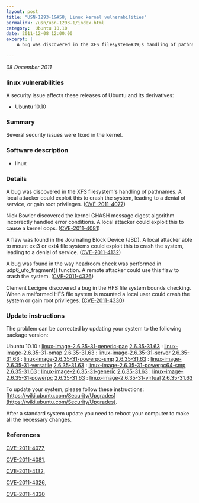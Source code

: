 ```yaml
---
layout: post
title: "USN-1293-1&#58; Linux kernel vulnerabilities"
permalink: /usn/usn-1293-1/index.html
category:  Ubuntu 10.10
date: 2011-12-08 12:00:00
excerpt: |
    A bug was discovered in the XFS filesystem&#39;s handling of pathnames. A local attacker could exploit this to crash the system, leading to a denial of service, or gain root privileges. ([CVE-2011-4077](http://people.ubuntu.com/~ubuntu-security/cve/CVE-2011-4077))
    
--- 
```

 
 

*08 December 2011*

### linux vulnerabilities

A security issue affects these releases of Ubuntu and its derivatives:

* Ubuntu 10.10

### Summary

Several security issues were fixed in the kernel. 

### Software description

* linux 

### Details

A bug was discovered in the XFS filesystem&#39;s handling of pathnames. A local attacker could exploit this to crash the system, leading to a denial of service, or gain root privileges. ([CVE-2011-4077](http://people.ubuntu.com/~ubuntu-security/cve/CVE-2011-4077))

Nick Bowler discovered the kernel GHASH message digest algorithm incorrectly handled error conditions. A local attacker could exploit this to cause a kernel oops. ([CVE-2011-4081](http://people.ubuntu.com/~ubuntu-security/cve/CVE-2011-4081))

A flaw was found in the Journaling Block Device (JBD). A local attacker able to mount ext3 or ext4 file systems could exploit this to crash the system, leading to a denial of service. ([CVE-2011-4132](http://people.ubuntu.com/~ubuntu-security/cve/CVE-2011-4132))

A bug was found in the way headroom check was performed in udp6_ufo_fragment() function. A remote attacker could use this flaw to crash the system. ([CVE-2011-4326](http://people.ubuntu.com/~ubuntu-security/cve/CVE-2011-4326))

Clement Lecigne discovered a bug in the HFS file system bounds checking. When a malformed HFS file system is mounted a local user could crash the system or gain root privileges. ([CVE-2011-4330](http://people.ubuntu.com/~ubuntu-security/cve/CVE-2011-4330)) 

### Update instructions

The problem can be corrected by updating your system to the following package version:

Ubuntu 10.10
 : [linux-image-2.6.35-31-generic-pae](https://launchpad.net/ubuntu/+source/linux) <span> [2.6.35-31.63](https://launchpad.net/ubuntu/+source/linux/2.6.35-31.63) </span> 
 : [linux-image-2.6.35-31-omap](https://launchpad.net/ubuntu/+source/linux) <span> [2.6.35-31.63](https://launchpad.net/ubuntu/+source/linux/2.6.35-31.63) </span> 
 : [linux-image-2.6.35-31-server](https://launchpad.net/ubuntu/+source/linux) <span> [2.6.35-31.63](https://launchpad.net/ubuntu/+source/linux/2.6.35-31.63) </span> 
 : [linux-image-2.6.35-31-powerpc-smp](https://launchpad.net/ubuntu/+source/linux) <span> [2.6.35-31.63](https://launchpad.net/ubuntu/+source/linux/2.6.35-31.63) </span> 
 : [linux-image-2.6.35-31-versatile](https://launchpad.net/ubuntu/+source/linux) <span> [2.6.35-31.63](https://launchpad.net/ubuntu/+source/linux/2.6.35-31.63) </span> 
 : [linux-image-2.6.35-31-powerpc64-smp](https://launchpad.net/ubuntu/+source/linux) <span> [2.6.35-31.63](https://launchpad.net/ubuntu/+source/linux/2.6.35-31.63) </span> 
 : [linux-image-2.6.35-31-generic](https://launchpad.net/ubuntu/+source/linux) <span> [2.6.35-31.63](https://launchpad.net/ubuntu/+source/linux/2.6.35-31.63) </span> 
 : [linux-image-2.6.35-31-powerpc](https://launchpad.net/ubuntu/+source/linux) <span> [2.6.35-31.63](https://launchpad.net/ubuntu/+source/linux/2.6.35-31.63) </span> 
 : [linux-image-2.6.35-31-virtual](https://launchpad.net/ubuntu/+source/linux) <span> [2.6.35-31.63](https://launchpad.net/ubuntu/+source/linux/2.6.35-31.63) </span> 

To update your system, please follow these instructions: [https://wiki.ubuntu.com/Security/Upgrades](https://wiki.ubuntu.com/Security/Upgrades).

After a standard system update you need to reboot your computer to make all the necessary changes. 

### References

 
 [CVE-2011-4077](http://people.ubuntu.com/~ubuntu-security/cve/CVE-2011-4077), 

 [CVE-2011-4081](http://people.ubuntu.com/~ubuntu-security/cve/CVE-2011-4081), 

 [CVE-2011-4132](http://people.ubuntu.com/~ubuntu-security/cve/CVE-2011-4132), 

 [CVE-2011-4326](http://people.ubuntu.com/~ubuntu-security/cve/CVE-2011-4326), 

 [CVE-2011-4330](http://people.ubuntu.com/~ubuntu-security/cve/CVE-2011-4330)
 

